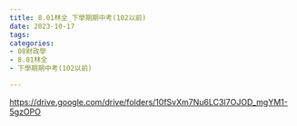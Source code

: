 ```yaml
---
title: 8.01林全_下學期期中考(102以前)
date: 2023-10-17
tags: 
categories:
- 08財政學
- 8.01林全
- 下學期期中考(102以前)

---
```

https://drive.google.com/drive/folders/10fSvXm7Nu6LC3I7OJOD_mgYM1-5gzOPO
